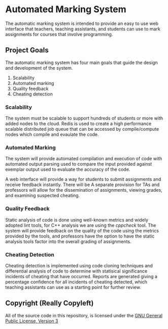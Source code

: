 Automated Marking System
========================

The automatic marking system is intended to provide an easy to use web interface that teachers, teaching assistants, and students can use to mark assignments for courses that involve programming.


Project Goals
--------------

The automatic marking system has four main goals that guide the design and development of the system.

1. Scalability
2. Automated marking
3. Quality feedback
4. Cheating detection


### Scalability

The system must be scalable to support hundreds of students or more with added nodes to the cloud. Redis is used to create a high performance scalable distributed job queue that can be accessed by compile/compute nodes which compile and evaulate the code.


### Automated Marking

The system will provide automated compilation and execution of code with automated output parsing used to compare the input provided against exemplar output used to evaluate the accuracy of the code.

A web interface will provide a way for students to submit assignments and receive feedback instantly. There will be A separate provision for TAs and professors will allow for the dissemination of assignments, viewing grades, and examining suspected cheating.


### Quality Feedback

Static analysis of code is done using well-known metrics and widely adopted lint tools, for C++ analysis we are using the *cppcheck* tool. The system will provide feedback on the quality of the code using the metrics provided by the tools, and professors have the option to have the static analysis tools factor into the overall grading of assignments.


### Cheating Detection

Cheating detection is implemented using code cloning techniques and differential analysis of code to determine with statisical significance incidents of cheating that have occurred. Reports are generated giving a percentage confidence for all incidents of cheating detected, which teaching assistants can use as a starting point for further review.


Copyright (Really Copyleft)
---------------------------

All of the source code in this repository, is licensed under the 
[GNU General Public License, Version 3](http://www.gnu.org/licenses/gpl.html)
